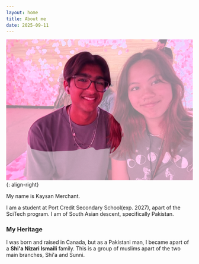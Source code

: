 ```yaml
---
layout: home
title: About me
date: 2025-09-11
---
```


![](/docs/assets/Kaysan_face.png){: align-right}

My name is Kaysan Merchant.

I am a student at Port Credit Secondary School(exp. 2027), apart of the SciTech program. I am of South Asian descent, specifically Pakistan. 

### My Heritage

I was born and raised in Canada, but as a Pakistani man, I became apart of a **Shi'a Nizari Ismaili** family. This is a group of muslims apart of the two main branches, Shi'a and Sunni.
